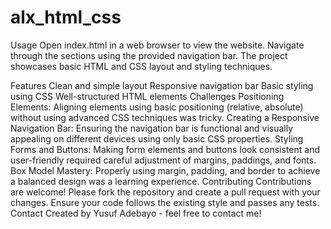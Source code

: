# alx_html_css
Usage
Open index.html in a web browser to view the website. Navigate through the sections using the provided navigation bar. The project showcases basic HTML and CSS layout and styling techniques.

Features
Clean and simple layout
Responsive navigation bar
Basic styling using CSS
Well-structured HTML elements
Challenges
Positioning Elements:
Aligning elements using basic positioning (relative, absolute) without using advanced CSS techniques was tricky.
Creating a Responsive Navigation Bar:
Ensuring the navigation bar is functional and visually appealing on different devices using only basic CSS properties.
Styling Forms and Buttons:
Making form elements and buttons look consistent and user-friendly required careful adjustment of margins, paddings, and fonts.
Box Model Mastery:
Properly using margin, padding, and border to achieve a balanced design was a learning experience.
Contributing
Contributions are welcome! Please fork the repository and create a pull request with your changes. Ensure your code follows the existing style and passes any tests.
Contact
Created by Yusuf Adebayo - feel free to contact me!